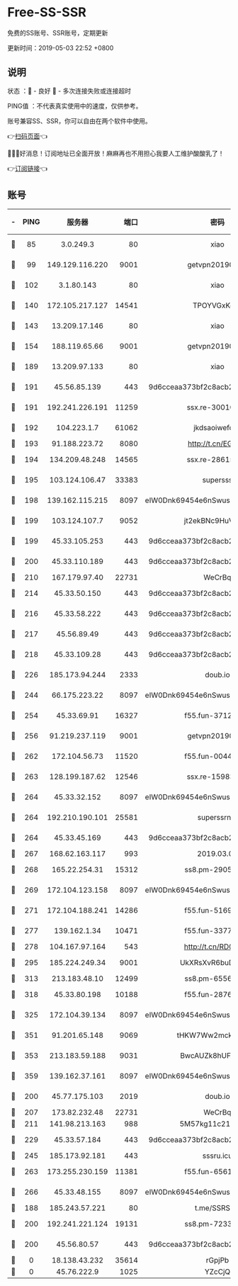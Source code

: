 # Free-SS-SSR

免费的SS账号、SSR账号，定期更新

更新时间：2019-05-03 22:52 +0800

## 说明

状态     ：🙂 - 良好 🙁 - 多次连接失败或连接超时

PING值   ：不代表真实使用中的速度，仅供参考。

账号兼容SS、SSR，你可以自由在两个软件中使用。

👉[扫码页面](https://liesauer.github.io/Free-SS-SSR/)👈

🎉🎉🎉好消息！订阅地址已全面开放！麻麻再也不用担心我要人工维护酸酸乳了！

👉[订阅链接](https://www.liesauer.net/yogurt/subscribe?ACCESS_TOKEN=DAYxR3mMaZAsaqUb)👈

## 账号

|-|PING|服务器|端口|密码|加密方式|区域|
|:----:|:----:|:-----:|-----:|:----:|:----:|:----:|
|🙂|85|3.0.249.3|80|xiao|aes-128-ctr|SG|
|🙂|99|149.129.116.220|9001|getvpn20190501|aes-256-cfb|CN|
|🙂|102|3.1.80.143|80|xiao|aes-128-ctr|SG|
|🙂|140|172.105.217.127|14541|TPOYVGxKglpi|aes-256-cfb|JP|
|🙂|143|13.209.17.146|80|xiao|aes-128-ctr|KR|
|🙂|154|188.119.65.66|9001|getvpn20190501|aes-256-cfb|RU|
|🙂|189|13.209.97.133|80|xiao|aes-128-ctr|KR|
|🙂|191|45.56.85.139|443|9d6cceaa373bf2c8acb22e60b6a58be6|aes-256-cfb|US|
|🙂|191|192.241.226.191|11259|ssx.re-30010027|aes-256-cfb|US|
|🙂|192|104.223.1.7|61062|jkdsaoiwefdsa|aes-256-cfb|US|
|🙂|193|91.188.223.72|8080|http://t.cn/EGJIyrl|rc4-md5|RU|
|🙂|194|134.209.48.248|14565|ssx.re-28615539|aes-256-cfb|US|
|🙂|195|103.124.106.47|33383|supersss|aes-256-cfb|US|
|🙂|198|139.162.115.215|8097|eIW0Dnk69454e6nSwuspv9DmS201tQ0D|aes-256-cfb|JP|
|🙂|199|103.124.107.7|9052|jt2ekBNc9HuVtm2a|aes-256-cfb|US|
|🙂|199|45.33.105.253|443|9d6cceaa373bf2c8acb22e60b6a58be6|aes-256-cfb|US|
|🙂|200|45.33.110.189|443|9d6cceaa373bf2c8acb22e60b6a58be6|aes-256-cfb|US|
|🙂|210|167.179.97.40|22731|WeCrBq|rc4-md5|JP|
|🙂|214|45.33.50.150|443|9d6cceaa373bf2c8acb22e60b6a58be6|aes-256-cfb|US|
|🙂|216|45.33.58.222|443|9d6cceaa373bf2c8acb22e60b6a58be6|aes-256-cfb|US|
|🙂|217|45.56.89.49|443|9d6cceaa373bf2c8acb22e60b6a58be6|aes-256-cfb|US|
|🙂|218|45.33.109.28|443|9d6cceaa373bf2c8acb22e60b6a58be6|aes-256-cfb|US|
|🙂|226|185.173.94.244|2333|doub.io|aes-128-ctr|RU|
|🙂|244|66.175.223.22|8097|eIW0Dnk69454e6nSwuspv9DmS201tQ0D|aes-256-cfb|US|
|🙂|254|45.33.69.91|16327|f55.fun-37122804|aes-256-cfb|US|
|🙂|256|91.219.237.119|9001|getvpn20190501|aes-256-cfb|HU|
|🙂|262|172.104.56.73|11520|f55.fun-00449443|aes-256-cfb|SG|
|🙂|263|128.199.187.62|12546|ssx.re-15983525|aes-256-cfb|SG|
|🙂|264|45.33.32.152|8097|eIW0Dnk69454e6nSwuspv9DmS201tQ0D|aes-256-cfb|US|
|🙂|264|192.210.190.101|25581|superssrnet|aes-256-cfb|US|
|🙂|264|45.33.45.169|443|9d6cceaa373bf2c8acb22e60b6a58be6|aes-256-cfb|US|
|🙂|267|168.62.163.117|993|2019.03.07|rc4-md5|US|
|🙂|268|165.22.254.31|15312|ss8.pm-29059283|aes-256-cfb|SG|
|🙂|269|172.104.123.158|8097|eIW0Dnk69454e6nSwuspv9DmS201tQ0D|aes-256-cfb|JP|
|🙂|271|172.104.188.241|14286|f55.fun-51694485|aes-256-cfb|SG|
|🙂|277|139.162.1.34|10471|f55.fun-33770153|aes-256-cfb|SG|
|🙂|278|104.167.97.164|543|http://t.cn/RD0D7sx|rc4-md5|CA|
|🙂|295|185.224.249.34|9001|UkXRsXvR6buDMG2Y|aes-256-cfb|RU|
|🙂|313|213.183.48.10|12499|ss8.pm-65564582|rc4-md5|RU|
|🙂|318|45.33.80.198|10188|f55.fun-28764269|aes-256-cfb|US|
|🙂|325|172.104.39.134|8097|eIW0Dnk69454e6nSwuspv9DmS201tQ0D|aes-256-cfb|SG|
|🙂|351|91.201.65.148|9069|tHKW7Ww2mck9CHQG|aes-256-cfb|IT|
|🙂|353|213.183.59.188|9031|BwcAUZk8hUFAkDGN|aes-256-cfb|NL|
|🙂|359|139.162.37.161|8097|eIW0Dnk69454e6nSwuspv9DmS201tQ0D|aes-256-cfb|SG|
|🙂|200|45.77.175.103|2019|doub.io|aes-128-ctr|SG|
|🙂|207|173.82.232.48|22731|WeCrBq|rc4-md5|US|
|🙂|211|141.98.213.163|988|5M57kg11c214qDmK|chacha20|KR|
|🙂|229|45.33.57.184|443|9d6cceaa373bf2c8acb22e60b6a58be6|aes-256-cfb|US|
|🙂|245|185.173.92.181|443|sssru.icu|rc4-md5|RU|
|🙂|263|173.255.230.159|11381|f55.fun-65612968|aes-256-cfb|US|
|🙂|266|45.33.48.155|8097|eIW0Dnk69454e6nSwuspv9DmS201tQ0D|aes-256-cfb|US|
|🙁|188|185.243.57.221|80|t.me/SSRSUB|rc4-md5|US|
|🙁|200|192.241.221.124|19131|ss8.pm-72336490|aes-256-cfb|US|
|🙁|200|45.56.80.57|443|9d6cceaa373bf2c8acb22e60b6a58be6|aes-256-cfb|US|
|🙁|0|18.138.43.232|35614|rGpjPb|rc4-md5|SG|
|🙁|0|45.76.222.9|1025|YZcCjQ|rc4-md5|JP|
